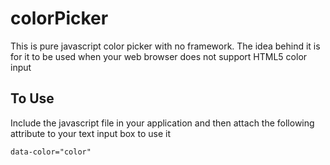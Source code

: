 colorPicker
===========

This is pure javascript color picker with no framework. The idea behind it is for it to be used when your web browser does not support HTML5 color input

To Use
------

Include the javascript file in your application and then attach the following attribute to your text input box to use it

```HTML
data-color="color"
```
